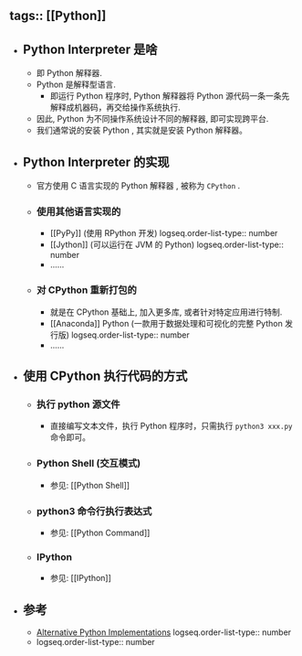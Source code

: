 tags:: [[Python]]
---

- ## Python Interpreter 是啥
	- 即 Python 解释器.
	- Python 是解释型语言.
		- 即运行 Python 程序时, Python 解释器将 Python 源代码一条一条先解释成机器码，再交给操作系统执行.
	- 因此, Python 为不同操作系统设计不同的解释器, 即可实现跨平台.
	- 我们通常说的安装 Python , 其实就是安装 Python 解释器。
- ## Python Interpreter 的实现
	- 官方使用 C 语言实现的 Python 解释器 , 被称为 `CPython` .
	- ### 使用其他语言实现的
		- [[PyPy]] (使用 RPython 开发)
		  logseq.order-list-type:: number
		- [[Jython]] (可以运行在 JVM 的 Python)
		  logseq.order-list-type:: number
		- ......
	- ### 对 CPython 重新打包的
		- 就是在 CPython 基础上, 加入更多库, 或者针对特定应用进行特制.
		- [[Anaconda]] Python (一款用于数据处理和可视化的完整 Python 发行版)
		  logseq.order-list-type:: number
		- ......
- ## 使用 CPython 执行代码的方式
	- ### 执行 python 源文件
		- 直接编写文本文件，执行 Python 程序时，只需执行 `python3 xxx.py` 命令即可。
	- ### Python Shell (交互模式)
		- 参见: [[Python Shell]]
	- ### python3 命令行执行表达式
		- 参见: [[Python Command]]
	- ### IPython
		- 参见: [[IPython]]
- ## 参考
	- [Alternative Python Implementations](https://www.python.org/download/alternatives/)
	  logseq.order-list-type:: number
	- logseq.order-list-type:: number